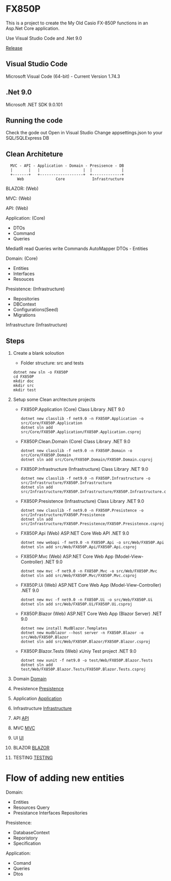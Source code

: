 # FX850P

 This is a project to create the My Old Casio FX-850P functions in an Asp.Net Core application.

 Use Visual Studio Code and .Net 9.0
 
 [Release](doc/RELEASE.md)

## Visual Studio Code
 Microsoft Visual Code (64-bit) - Current
 Version 1.74.3

## .Net 9.0
 Microsoft .NET SDK 9.0.101

## Running the code
 Check the gode out
 Open in Visual Studio
 Change appsettings.json to your SQL/SQLExpress DB


 ## Clean Architeture

``` 
  MVC - API - Application - Domain - Presisence - DB
  |       |   |                   |  |             |
  +-------+   +-------------------+  +-------------+
     Web              Core            Infrastructure
```
  BLAZOR: (Web)
  
  MVC: (Web)

  API: (Web)

  Application: (Core)
  - DTOs
  - Command
  - Queries

  MediatR
  read Queries
  write Commands
  AutoMapper
  DTOs - Entities

  Domain: (Core)
  - Entities
  - Interfaces
  - Resouces

  Presistence: (Infrastructure)
  - Repositories
  - DBContext
  - Configurations(Seed)
  - Migrations

  Infrastructure (Infrastructure)


 ## Steps

 1. Create a blank soloution
    - Folder structure: src and tests
    ```
    dotnet new sln -o FX850P
    cd FX850P
    mkdir doc
    mkdir src
    mkdir test
    ```    

 2. Setup some Clean archtecture projects
    - FX850P.Application (Core)
       Class Library .NET 9.0
       ```
       dotnet new classlib -f net9.0 -n FX850P.Application -o src/Core/FX850P.Application
       dotnet sln add src/Core/FX850P.Application/FX850P.Application.csproj
       ```
    - FX850P.Clean.Domain (Core)
       Class Library .NET 9.0
       ```
       dotnet new classlib -f net9.0 -n FX850P.Domain -o src/Core/FX850P.Domain
       dotnet sln add src/Core/FX850P.Domain/FX850P.Domain.csproj
       ```       
    - FX850P.Infrastructure (Infrastructure)
       Class Library .NET 9.0
       ```
       dotnet new classlib -f net9.0 -n FX850P.Infrastructure -o src/Infrastructure/FX850P.Infrastructure
       dotnet sln add src/Infrastructure/FX850P.Infrastructure/FX850P.Infrastructure.csproj
       ```              
    - FX850P.Presistence (Infrastructure)
       Class Library .NET 9.0
       ```
       dotnet new classlib -f net9.0 -n FX850P.Presistence -o src/Infrastructure/FX850P.Presistence
       dotnet sln add src/Infrastructure/FX850P.Presistence/FX850P.Presistence.csproj
       ```    
    - FX850P.Api (Web)
       ASP.NET Core Web API .NET 9.0
       ```
       dotnet new webapi -f net9.0 -n FX850P.Api -o src/Web/FX850P.Api
       dotnet sln add src/Web/FX850P.Api/FX850P.Api.csproj
       ``` 
    - FX850P.Mvc (Web)
       ASP.NET Core Web App (Model-View-Controller) .NET 9.0
       ```
       dotnet new mvc -f net9.0 -n FX850P.Mvc -o src/Web/FX850P.Mvc
       dotnet sln add src/Web/FX850P.Mvc/FX850P.Mvc.csproj
       ```        
    - FX850P.Ui (Web)
       ASP.NET Core Web App (Model-View-Controller) .NET 9.0
       ```
       dotnet new mvc -f net9.0 -n FX850P.Ui -o src/Web/FX850P.Ui
       dotnet sln add src/Web/FX850P.Ui/FX850P.Ui.csproj
       ```        

    - FX850P.Blazor (Web)
       ASP.NET Core Web App (Blazor Server) .NET 9.0
       ```
       dotnet new install MudBlazor.Templates
       dotnet new mudblazor --host server -n FX850P.Blazor -o src/Web/FX850P.Blazor
       dotnet sln add src/Web/FX850P.Blazor/FX850P.Blazor.csproj
       ```        

    - FX850P.Blazor.Tests (Web)
       xUniy Test project .NET 9.0
       ```
       dotnet new xunit -f net9.0 -o test/Web/FX850P.Blazor.Tests
       dotnet sln add test/Web/FX850P.Blazor.Tests/FX850P.Blazor.Tests.csproj
       ```                    

3. Domain
   [Domain](doc/DOMAIN.md)

4. Presistence
   [Presistence](doc/PRESISTENCE.md)

5. Application
   [Application](doc/APPLICATION.md)

6. Infrastructure
   [Infrastructure](doc/INFRASTRUCTURE.md) 
   
7. API
   [API](doc/API.md) 

8. MVC
   [MVC](doc/MVC.md) 
   
9. UI
   [UI](doc/UI.md) 

10. BLAZOR
   [BLAZOR](doc/BLAZOR.md)    
   
11. TESTING
    [TESTING](doc/BLAZOR.md) 

Flow of adding new entities
==========================

Domain:
- Entities
- Resources Query
- Presistance Interfaces Repositories

Presistence:
- DatabaseContext
- Reporistory
- Specification

Application:
- Comand
- Queries
- Dtos





   
